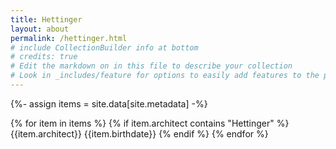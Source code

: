 ```yaml
---
title: Hettinger
layout: about
permalink: /hettinger.html
# include CollectionBuilder info at bottom
# credits: true
# Edit the markdown on in this file to describe your collection
# Look in _includes/feature for options to easily add features to the page
---
```


{%- assign items = site.data[site.metadata] -%}

{% for item in items %}
{% if item.architect contains "Hettinger" %}
{{item.architect}}
{{item.birthdate}}
{% endif %}
{% endfor %}